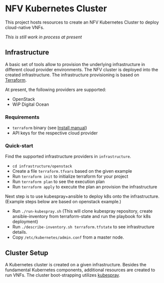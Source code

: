 # NFV Kubernetes Cluster

This project hosts resources to create an NFV Kubernetes Cluster to deploy
cloud-native VNFs.

*This is still work in process at present*


## Infrastructure

A basic set of tools allow to provision the underlying infrastructure in
different cloud provider environments. The NFV cluster is deployed into the
created infrastructure. The infrastructure provisioning is based on
[Terraform](https://www.terraform.io/).

At present, the following providers are supported:

* OpenStack
* WiP Digital Ocean

### Requirements

* `terraform` binary (see [Install manual](https://www.terraform.io/intro/getting-started/install.html))
* API keys for the respective cloud provider

### Quick-start

Find the supported infrastructure providers in `infrastructure`.

* `cd infrastructure/openstack`
* Create a file `terraform.tfvars` based on the given example
* Run `terraform init` to initialize terraform for your project
* Run `terraform plan` to see the execution plan
* Run `terraform apply` to execute the plan an provision the infrastructure

Next step is to use kubespray+ansible to deploy k8s onto the infrastructure.
(Example steps below are based on openstack example.)

* Run `./run-kubespray.sh` (This will clone kubespray repository, create ansible-inventory from terraform-state and run the playbook for k8s deployment)
* Run `./describe-inventory.sh terraform.tfstate` to see infrastructure details.
* Copy `/etc/kubernetes/admin.conf` from a master node.


## Cluster Setup

A Kubernetes cluster is created on a given infrastructure. Besides the
fundamental Kubernetes components, additional resources are created to run
VNFs. The cluster boot-strapping utilizes [kubespray](https://kubespray.io/).

